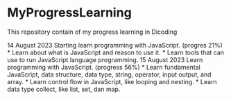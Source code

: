 # MyProgressLearning
This repository contain of my progress learning in Dicoding

14 August 2023
  Starting learn programming with JavaScript. (progres 21%)
    * Learn about what is JavaScript and reason to use it.
    * Learn tools that can use to run JavaScript language programming.
15 August 2023
  Learn programming with JavaScript. (progress 56%)
    * Learn fundamental JavaScript, data structure, data type, string, operator, input output, and array.
    * Learn control flow in JavaScript, like looping and nesting.
    * Learn data type collect, like list, set, dan map.
